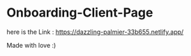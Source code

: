 # Onboarding-Client-Page


here is the Link :  https://dazzling-palmier-33b655.netlify.app/



Made with love :)
